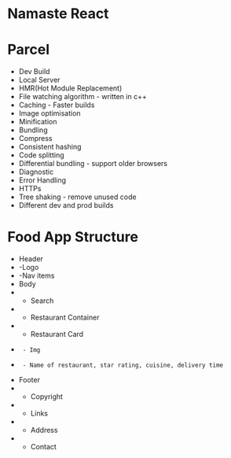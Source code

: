 # Namaste React

# Parcel

- Dev Build
- Local Server
- HMR(Hot Module Replacement)
- File watching algorithm - written in c++
- Caching - Faster builds
- Image optimisation
- Minification
- Bundling
- Compress
- Consistent hashing
- Code splitting
- Differential bundling - support older browsers
- Diagnostic
- Error Handling
- HTTPs
- Tree shaking - remove unused code
- Different dev and prod builds

# Food App Structure

- Header
- -Logo
- -Nav items
- Body
- - Search
- - Restaurant Container
- - Restaurant Card
-      - Img
-      - Name of restaurant, star rating, cuisine, delivery time
- Footer
- - Copyright
- - Links
- - Address
- - Contact
